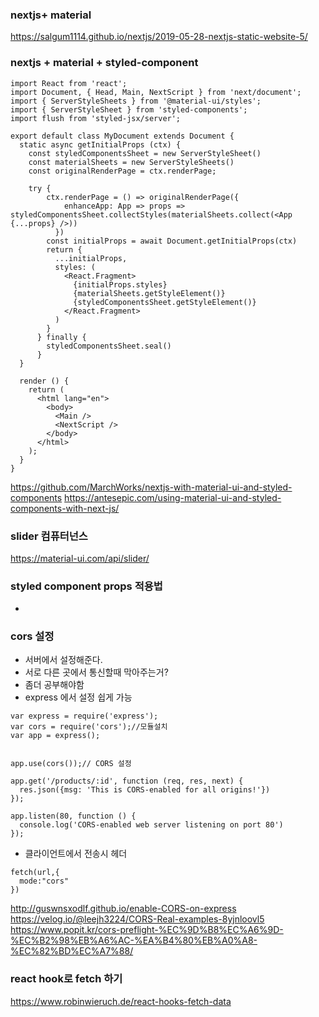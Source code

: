 ### nextjs+ material
https://salgum1114.github.io/nextjs/2019-05-28-nextjs-static-website-5/

### nextjs + material + styled-component

```
import React from 'react';
import Document, { Head, Main, NextScript } from 'next/document';
import { ServerStyleSheets } from '@material-ui/styles';
import { ServerStyleSheet } from 'styled-components';
import flush from 'styled-jsx/server';

export default class MyDocument extends Document {
  static async getInitialProps (ctx) {
    const styledComponentsSheet = new ServerStyleSheet()
    const materialSheets = new ServerStyleSheets()
    const originalRenderPage = ctx.renderPage;

    try {
        ctx.renderPage = () => originalRenderPage({
            enhanceApp: App => props => styledComponentsSheet.collectStyles(materialSheets.collect(<App {...props} />))
          })
        const initialProps = await Document.getInitialProps(ctx)
        return {
          ...initialProps,
          styles: (
            <React.Fragment>
              {initialProps.styles}
              {materialSheets.getStyleElement()}
              {styledComponentsSheet.getStyleElement()}
            </React.Fragment>
          )
        }
      } finally {
        styledComponentsSheet.seal()
      }
  }

  render () {
    return (
      <html lang="en">
        <body>
          <Main />
          <NextScript />
        </body>
      </html>
    );
  }
}

```
https://github.com/MarchWorks/nextjs-with-material-ui-and-styled-components
https://antesepic.com/using-material-ui-and-styled-components-with-next-js/


### slider 컴퓨터넌스 
https://material-ui.com/api/slider/


### styled component props 적용법
- 


### cors 설정
- 서버에서 설정해준다.
- 서로 다른 곳에서 통신할때 막아주는거?
- 좀더 공부해야함
- express 에서 설정 쉽게 가능

```
var express = require('express');
var cors = require('cors');//모듈설치
var app = express();


app.use(cors());// CORS 설정

app.get('/products/:id', function (req, res, next) {
  res.json({msg: 'This is CORS-enabled for all origins!'})
});

app.listen(80, function () {
  console.log('CORS-enabled web server listening on port 80')
});
```

- 클라이언트에서 전송시 헤더
```
fetch(url,{
  mode:"cors"
})
```

http://guswnsxodlf.github.io/enable-CORS-on-express
https://velog.io/@leejh3224/CORS-Real-examples-8yjnloovl5
https://www.popit.kr/cors-preflight-%EC%9D%B8%EC%A6%9D-%EC%B2%98%EB%A6%AC-%EA%B4%80%EB%A0%A8-%EC%82%BD%EC%A7%88/


### react hook로 fetch 하기

https://www.robinwieruch.de/react-hooks-fetch-data